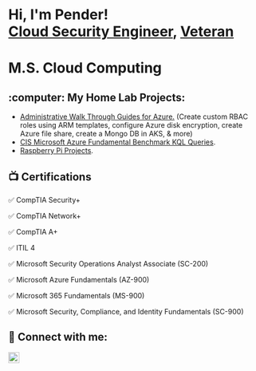 <h1>Hi, I'm Pender! <br/><a href="https://github.com/apsessoms">Cloud Security Engineer</a>, <a href="https://www.linkedin.com/in/pendersessoms/">Veteran</a> <h1> M.S. Cloud Computing

<h2>:computer: My Home Lab Projects:</h2>

- [Administrative Walk Through Guides for Azure.](https://github.com/apsessoms/AzureCustomRBACRole) (Create custom RBAC roles using ARM templates, configure Azure disk encryption, create Azure file share, create a Mongo DB in AKS, & more)
- [CIS Microsoft Azure Fundamental Benchmark KQL Queries](https://github.com/apsessoms/AzureKQLBenchmarks).
- [Raspberry Pi Projects](https://github.com/apsessoms/RaspberryPiProjects). 

<h2>📺 Certifications</h2>

:white_check_mark: CompTIA Security+

:white_check_mark: CompTIA Network+

:white_check_mark: CompTIA A+

:white_check_mark: ITIL 4

:white_check_mark: Microsoft Security Operations Analyst Associate (SC-200)

:white_check_mark: Microsoft Azure Fundamentals (AZ-900)

:white_check_mark: Microsoft 365 Fundamentals (MS-900)

:white_check_mark: Microsoft Security, Compliance, and Identity Fundamentals (SC-900)

<h2> 🤳 Connect with me:</h2>

[<img align="left" alt="PenderSessoms | LinkedIn" width="22px" src="https://cdn.jsdelivr.net/npm/simple-icons@v3/icons/linkedin.svg" />][linkedin]

[linkedin]: https://www.linkedin.com/in/pendersessoms/

<!--
**joshmadakor1/joshmadakor1** is a ✨ _special_ ✨ repository because its `README.md` (this file) appears on your GitHub profile.

Here are some ideas to get you started:

- 🔭 I’m currently working on ...
- 🌱 I’m currently learning ...
- 👯 I’m looking to collaborate on ...
- 🤔 I’m looking for help with ...
- 💬 Ask me about ...
- 📫 How to reach me: ...
- 😄 Pronouns: ...
- ⚡ Fun fact: ...
-->
